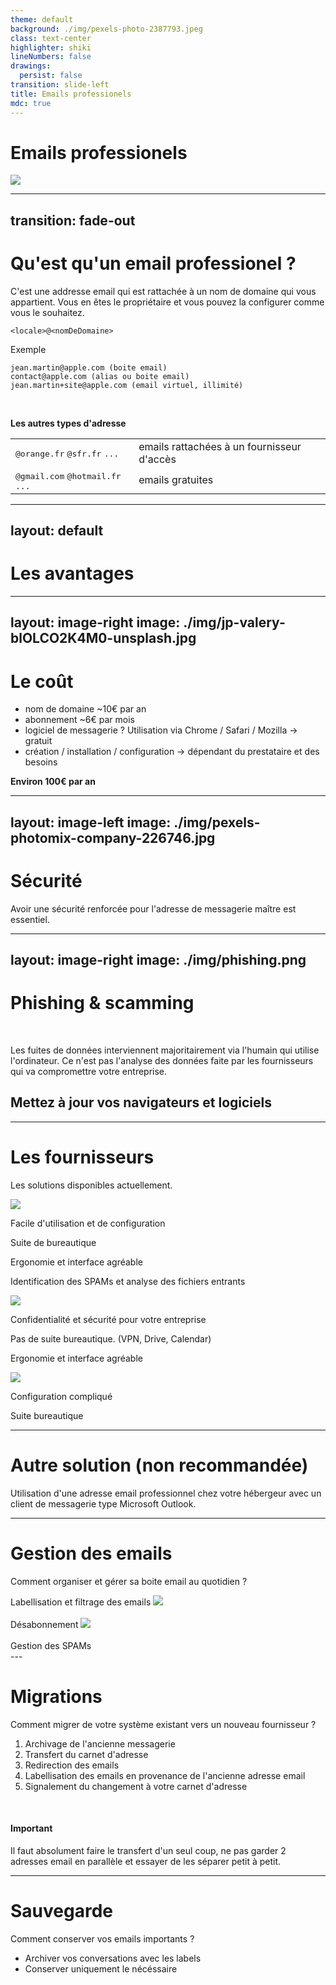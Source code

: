 ```yaml
---
theme: default
background: ./img/pexels-photo-2387793.jpeg
class: text-center
highlighter: shiki
lineNumbers: false
drawings:
  persist: false
transition: slide-left
title: Emails professionels
mdc: true
---
```


# Emails professionels

<div class="flex row justify-center">
<img src="img/Alpsify-LogoTextualHorizontal-white.png" class="h-10 rounded shadow"/>
</div>


---
transition: fade-out
---

# Qu'est qu'un email professionel ?

C'est une addresse email qui est rattachée à un nom de domaine qui vous appartient. Vous en êtes le propriétaire et vous pouvez la configurer comme vous le souhaitez.

```text {all}
<locale>@<nomDeDomaine>
```

Exemple

```text {1|2|3|all}
jean.martin@apple.com (boite email)
contact@apple.com (alias ou boite email)
jean.martin+site@apple.com (email virtuel, illimité)
```

<br/>

**Les autres types d'adresse**

|     |     |
| --- | --- |
| <kbd>@orange.fr</kbd> <kbd>@sfr.fr</kbd> <kbd>...</kbd> | emails rattachées à un fournisseur d'accès |
| <kbd>@gmail.com</kbd> <kbd>@hotmail.fr</kbd> <kbd>...</kbd> | emails gratuites |

<!--
Here is another comment.
-->

---
layout: default
---

# Les avantages


<div class="grid grid-cols-3 grid-rows-2 grid-justify-center">
  <Box title="Crédibilité" text="C'est plus sérieux." v-click/>
  <Box title="Visibilité" text="Promouvoir votre nom, marque ou entreprise." v-click/>
  <Box title="Fléxibilité" text="Vous pouvez créer plusieurs adresses emails.<br/><br/>Aucune limite." v-click/>
  <Box title="Pérénnité" text="Temps que vous avez le nom de domaine vous gardez les adresses email." v-click/>
  <Box title="Simplicité" text="Vous avez deux environnements complétements différents." v-click/>
  <Box title="Sécurité" text="Vos emails personnels et professionnels sont séparé. Vos emails on moins de probabilité de finir dans les SPAMs." v-click/>
</div>

---
layout: image-right
image: ./img/jp-valery-blOLCO2K4M0-unsplash.jpg
---

# Le coût

- nom de domaine ~10€ par an
- abonnement ~6€ par mois
- logiciel de messagerie ? Utilisation via Chrome / Safari / Mozilla -> gratuit
- création / installation / configuration  -> dépendant du prestataire et des besoins

**Environ 100€ par an**

---
layout: image-left
image: ./img/pexels-photomix-company-226746.jpg
---

# Sécurité

Avoir une sécurité renforcée pour l'adresse de messagerie maître est essentiel.

<Box title="Phishing & scamming" text="Induire en erreur le destinataire d'un message, en lui faisant croire qu’il est envoyé par un tiers de confiance." v-click/>

<div class="grid grid-cols-2">
  <Box title="Mot de passe fort" text="12 caractères minimum, avec des caractères spéciaux et des majuscules" v-click/>
  <Box title="Double authentification" text="Mobile, authenticator app, SMS, email" v-click/>
</div>

--- 
layout: image-right
image: ./img/phishing.png
---

# Phishing & scamming
<br/>
<p v-click>Les fuites de données interviennent majoritairement via l'humain qui utilise l'ordinateur. Ce n'est pas l'analyse des données faite par les fournisseurs qui va compromettre votre entreprise.</p>

<h2 v-click>Mettez à jour vos navigateurs et logiciels</h2>

---

# Les fournisseurs

Les solutions disponibles actuellement.
<br/>

<div class="grid grid-cols-3 gap-10">
  <div class="flex flex-col gap-2 text-center" v-click>
    <img src="/img/google-workspace.png" />
    <p>Facile d'utilisation et de configuration</p> 
    <p>Suite de bureautique</p>
    <p>Ergonomie et interface agréable</p>
    <p>Identification des SPAMs et analyse des fichiers entrants</p>
  </div>
  <div class="flex flex-col gap-2 text-center" v-click>
    <img src="/img/proton.png" />
    <p>Confidentialité et sécurité pour votre entreprise</p>
    <p>Pas de suite bureautique. (VPN, Drive, Calendar)</p>
    <p>Ergonomie et interface agréable</p>
  </div>
  <div class="flex flex-col gap-2 text-center" v-click>
    <img src="/img/microsoft-office.png" />
    <p>Configuration compliqué</p>
    <p>Suite bureautique</p>
  </div>
</div>

---

# Autre solution (non recommandée)

Utilisation d'une adresse email professionnel chez votre hébergeur avec un client de messagerie type Microsoft Outlook.

<div class="grid grid-cols-3 gap-3">
  <Box title="IMAP ou POP" text="Actions appliquées sur le serveur ou sur vos appareils. Ce choix impacte les fonctionnalités et la possibilité de backup des emails." v-click/>
  <Box title="Prix très bas" text="Prix faible car aucune protection et outils complémentaire de base. Souviens bien plus cher par la suite." v-click/>
  <Box title="Confidentialité" text="Tant que vous n'utilisez pas d'outils tiers la confidentialité sera respectée.(selon fournisseur/hébergeur)" v-click/>
  <Box title="Configuration compliquée" text="La configuration et la maintenance de ce type d'installation est compliqué et nécéssite un spécialiste." v-click/>
  <Box title="Protection basse" text="Cette solution ne vous permet pas d'avoir les système de filtre des leaders du marché. Possibilité de s'équiper en parallèle -> implique une analyse par un tier." v-click/>
</div>


---

# Gestion des emails
Comment organiser et gérer sa boite email au quotidien ?

<div v-click>
Labellisation et filtrage des emails
<img src="/img/email-label.png" class="rounded">
</div>
<br/>
<div v-click>
Désabonnement
<img src="/img/email-unsubscribe.png" class="rounded">
</div>
<br/>
<div v-click>
Gestion des SPAMs
</div>
---

# Migrations

Comment migrer de votre système existant vers un nouveau fournisseur ?

1. Archivage de l'ancienne messagerie
2. Transfert du carnet d'adresse
3. Redirection des emails
4. Labellisation des emails en provenance de l'ancienne adresse email
5. Signalement du changement à votre carnet d'adresse

<br/>

#### Important

Il faut absolument faire le transfert d'un seul coup, ne pas garder 2 adresses email en parallèle et essayer de les séparer petit à petit.

---

# Sauvegarde
Comment conserver vos emails importants ?

- Archiver vos conversations avec les labels
- Conserver uniquement le nécéssaire

